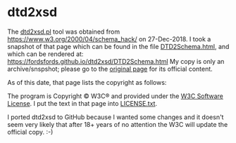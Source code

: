 # dtd2xsd

The [dtd2xsd.pl](dtd2xsd.pl) tool was obtained from
https://www.w3.org/2000/04/schema_hack/ on 27-Dec-2018.
I took a snapshot of that page which can be found in the file
[DTD2Schema.html](DTD2Schema.html), and which can be rendered at:
https://fordsfords.github.io/dtd2xsd/DTD2Schema.html
My copy is only an archive/snspshot; please go to the
[original page](https://www.w3.org/2000/04/schema_hack/) for its
official content.

As of this date, that page lists the copyright as follows:

The program is Copyright © W3C® and provided under the
[W3C Software License](https://www.w3.org/Consortium/Legal/copyright-software).
I put the text in that page into [LICENSE.txt](LICENSE.txt).

I ported dtd2xsd to GitHub because I wanted some changes and it doesn't
seem very likely that after 18+ years of no attention the W3C will
update the official copy.  :-)
